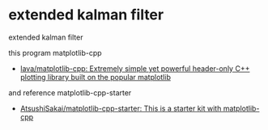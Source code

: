 # extended kalman filter
extended kalman filter

this program matplotlib-cpp
- [lava/matplotlib-cpp: Extremely simple yet powerful header-only C++ plotting library built on the popular matplotlib](https://github.com/lava/matplotlib-cpp "lava/matplotlib-cpp: Extremely simple yet powerful header-only C++ plotting library built on the popular matplotlib")

and reference matplotlib-cpp-starter
- [AtsushiSakai/matplotlib-cpp-starter: This is a starter kit with matplotlib-cpp](https://github.com/AtsushiSakai/matplotlib-cpp-starter "AtsushiSakai/matplotlib-cpp-starter: This is a starter kit with matplotlib-cpp")
